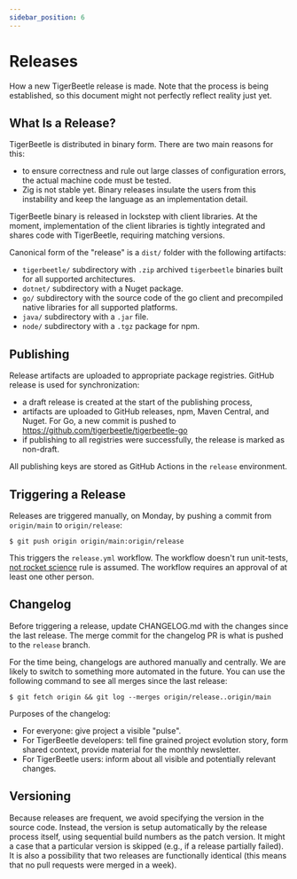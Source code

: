 ```yaml
---
sidebar_position: 6
---
```


# Releases

How a new TigerBeetle release is made. Note that the process is being established, so this document
might not perfectly reflect reality just yet.

## What Is a Release?

TigerBeetle is distributed in binary form. There are two main reasons for this:

- to ensure correctness and rule out large classes of configuration errors, the actual machine code
  must be tested.
- Zig is not stable yet. Binary releases insulate the users from this instability and keep the
  language as an implementation detail.

TigerBeetle binary is released in lockstep with client libraries. At the moment, implementation
of the client libraries is tightly integrated and shares code with TigerBeetle, requiring matching
versions.

Canonical form of the "release" is a `dist/` folder with the following artifacts:

- `tigerbeetle/` subdirectory with `.zip` archived `tigerbeetle` binaries built for all supported
  architectures.
- `dotnet/` subdirectory with a Nuget package.
- `go/` subdirectory with the source code of the go client and precompiled native libraries for
  all supported platforms.
- `java/` subdirectory with a `.jar` file.
- `node/` subdirectory with a `.tgz` package for npm.

## Publishing

Release artifacts are uploaded to appropriate package registries. GitHub release is used for
synchronization:

- a draft release is created at the start of the publishing process,
- artifacts are uploaded to GitHub releases, npm, Maven Central, and Nuget. For Go, a new commit
  is pushed to <https://github.com/tigerbeetle/tigerbeetle-go>
- if publishing to all registries were successfully, the release is marked as non-draft.

All publishing keys are stored as GitHub Actions in the `release` environment.

## Triggering a Release

Releases are triggered manually, on Monday, by pushing a commit from `origin/main` to
`origin/release`:

```console
$ git push origin origin/main:origin/release
```

This triggers the `release.yml` workflow. The workflow doesn't run unit-tests,
[not rocket science](https://graydon2.dreamwidth.org/1597.html) rule is assumed. The workflow
requires an approval of at least one other person.

## Changelog

Before triggering a release, update CHANGELOG.md with the changes since the last release. The merge
commit for the changelog PR is what is pushed to the `release` branch.

For the time being, changelogs are authored manually and centrally. We are likely to switch to
something more automated in the future. You can use the following command to see all merges since
the last release:

```console
$ git fetch origin && git log --merges origin/release..origin/main
```

Purposes of the changelog:

- For everyone: give project a visible "pulse".
- For TigerBeetle developers: tell fine grained project evolution story, form shared context,
  provide material for the monthly newsletter.
- For TigerBeetle users: inform about all visible and potentially relevant changes.

## Versioning

Because releases are frequent, we avoid specifying the version in the source code. Instead, the
version is setup automatically by the release process itself, using sequential build numbers as the
patch version. It might a case that a particular version is skipped (e.g., if a release partially
failed). It is also a possibility that two releases are functionally identical (this means that no
pull requests were merged in a week).
